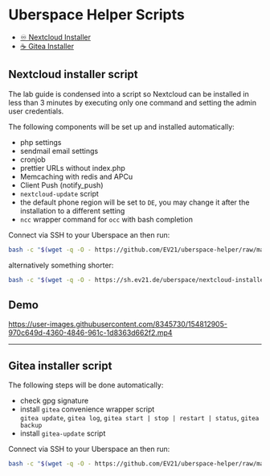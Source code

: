 # Uberspace Helper Scripts

- [♾️ Nextcloud Installer](#nextcloud-installer-script)
- [☕ Gitea Installer](#gitea-installer-script)

## Nextcloud installer script

The lab guide is condensed into a script so Nextcloud can be installed  in less than 3 minutes by executing only one command and setting the admin user credentials.

The following components will be set up and installed automatically:

- php settings
- sendmail email settings
- cronjob
- prettier URLs without index.php
- Memcaching with redis and APCu
- Client Push (notify_push)
- `nextcloud-update` script
- the default phone region will be set to `DE`, you may change it after the installation to a different setting
- `ncc` wrapper command for `occ` with bash completion

Connect via SSH to your Uberspace an then run:

```sh
bash -c "$(wget -q -O - https://github.com/EV21/uberspace-helper/raw/main/nextcloud-installer.sh)"
```

alternatively something shorter:

```sh
bash -c "$(wget -q -O - https://sh.ev21.de/uberspace/nextcloud-installer.sh)"
```

## Demo

<!-- markdownlint-disable-next-line MD034 -->
https://user-images.githubusercontent.com/8345730/154812905-970c649d-4360-4846-961c-1d8363d662f2.mp4

<!-- unused
[nextcloud-installer-gif-demo]: ./presentation/uberspace-nextcloud-installer.gif
-->

---

## Gitea installer script

The following steps will be done automatically:

- check gpg signature
- install `gitea` convenience wrapper script  
  `gitea update`, `gitea log`, `gitea start | stop | restart | status`, `gitea backup`
- install `gitea-update` script

Connect via SSH to your Uberspace an then run:

```sh
bash -c "$(wget -q -O - https://github.com/EV21/uberspace-helper/raw/main/gitea-installer.sh)"
```
